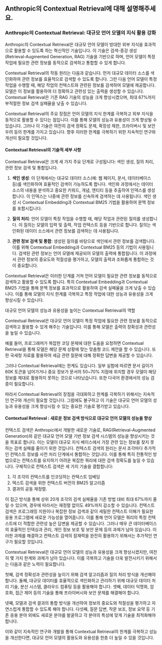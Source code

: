 ## Anthropic의 Contextual Retrieval에 대해 설명해주세요.

### Anthropic의 Contextual Retrieval: 대규모 언어 모델의 지식 활용 강화

Anthropic의 Contextual Retrieval은 대규모 언어 모델이 방대한 외부 지식을 효과적으로 활용할 수 있도록 하는 혁신적인 기술입니다. 이 기술은 검색-증강 생성(Retrieval-Augmented Generation, RAG) 기술을 기반으로 하며, 언어 모델이 특정 작업에 필요한 관련 정보를 동적으로 검색하고 통합할 수 있게 합니다.

Contextual Retrieval의 작동 원리는 다음과 같습니다. 먼저 대규모 데이터 소스를 색인화하여 관련 정보를 효율적으로 검색할 수 있도록 합니다. 그런 다음 언어 모델이 특정 작업을 수행할 때, 해당 작업의 컨텍스트와 관련된 정보를 검색하여 모델에 제공합니다. 모델은 이 정보를 활용하여 더 정확하고 관련성 있는 출력을 생성할 수 있습니다. Contextual Retrieval은 기존 RAG 기술의 성능을 크게 향상시켰으며, 최대 67%까지 부적절한 정보 검색 실패율을 낮출 수 있습니다.

Contextual Retrieval의 주요 장점은 언어 모델의 지식 한계를 극복하고 외부 지식을 동적으로 활용할 수 있다는 점입니다. 이를 통해 모델의 성능과 유용성이 크게 향상될 수 있습니다. 그러나 이 기술은 여전히 검색 정확도 문제, 확장성 제한, 프라이버시 및 보안 우려 등의 한계를 가지고 있습니다. 향후 이러한 한계를 극복하기 위한 지속적인 연구와 개선이 필요할 것입니다.


#### Contextual Retrieval의 기술적 세부 사항

Contextual Retrieval은 크게 세 가지 주요 단계로 구성됩니다: 색인 생성, 질의 처리, 관련 정보 검색 및 통합입니다.

1. **색인 생성**: 이 단계에서는 대규모 데이터 소스(예: 웹 페이지, 문서, 데이터베이스 등)를 색인화하여 효율적인 검색이 가능하도록 합니다. 색인화 과정에서는 데이터 소스의 내용을 분석하고 중요한 키워드, 개념, 엔티티 등을 추출하여 인덱스를 생성합니다. 이 인덱스는 나중에 관련 정보를 신속하게 검색하는 데 사용됩니다. 색인 생성 시 Contextual Embedding과 Contextual BM25 기법을 활용하여 문맥 정보를 포함시킵니다.

2. **질의 처리**: 언어 모델이 특정 작업을 수행할 때, 해당 작업과 관련된 질의를 생성합니다. 이 질의는 모델의 입력 및 출력, 작업 컨텍스트 등을 기반으로 합니다. 질의는 색인화된 데이터 소스에서 관련 정보를 검색하는 데 사용됩니다.

3. **관련 정보 검색 및 통합**: 생성된 질의를 바탕으로 색인에서 관련 정보를 검색합니다. 이를 위해 Contextual Embedding과 Contextual BM25 등의 기법이 사용됩니다. 검색된 관련 정보는 언어 모델에 제공되어 모델의 출력에 통합됩니다. 이 과정에서 관련 정보의 중요도와 적절성을 평가하고, 모델의 출력과 조화롭게 통합하는 것이 중요합니다.

Contextual Retrieval은 이러한 단계를 거쳐 언어 모델이 필요한 관련 정보를 동적으로 검색하고 활용할 수 있도록 합니다. 특히 Contextual Embedding과 Contextual BM25 기법을 통해 문맥 정보를 효과적으로 활용하여 검색 실패율을 크게 낮출 수 있습니다. 이를 통해 모델의 지식 한계를 극복하고 특정 작업에 대한 성능과 유용성을 크게 향상시킬 수 있습니다.



대규모 언어 모델의 성능과 유용성을 높이는 Contextual Retrieval의 역할

Contextual Retrieval은 대규모 언어 모델이 특정 작업에 필요한 관련 정보를 동적으로 검색하고 활용할 수 있게 해주는 기술입니다. 이를 통해 모델은 출력의 정확성과 관련성을 높일 수 있습니다.

예를 들어, 프로그래머가 복잡한 코딩 문제에 대한 도움을 요청하면 Contextual Retrieval을 통해 모델은 해당 문제 상황에 맞는 맞춤형 코드 제안을 할 수 있습니다. 또한 국세청 자료를 활용하여 세금 관련 질문에 대해 정확한 답변을 제공할 수 있습니다.

그러나 Contextual Retrieval에는 한계도 있습니다. 일부 실험에 따르면 문서 길이가 60K 토큰을 넘어가거나 중요 정보가 문서의 50~70% 지점에 위치할 경우 모델이 해당 정보를 제대로 활용하지 못하는 것으로 나타났습니다. 또한 다국어 환경에서의 성능 검증이 필요합니다.

따라서 Contextual Retrieval의 장점을 극대화하고 한계를 극복하기 위해서는 지속적인 연구와 개선이 필요할 것입니다. 그럼에도 불구하고 이 기술은 대규모 언어 모델의 성능과 유용성을 크게 향상시킬 수 있는 중요한 기술로 평가받고 있습니다.


#### Contextual Retrieval : 새로운 정보 검색 방식으로 대규모 언어 모델의 성능을 향상

컨텍스트 검색은 Anthropic에서 개발한 새로운 기술로, RAG(Retrieval-Augmented Generation)와 같은 대규모 언어 모델 기반 정보 검색 시스템의 성능을 향상시키는 것을 목표로 합니다. 이는 모델이 대규모 지식 베이스에서 가장 관련 있는 정보를 찾지 못하는 검색 실패를 줄이기 위한 것입니다. 컨텍스트 검색의 원리는 문서 조각마다 추가적인 컨텍스트 정보를 사전 처리 단계에서 통합하는 것입니다. 이를 통해 특히 전통적인 방법으로는 컨텍스트를 유지하기 어려운 복잡한 쿼리에 대한 검색 정확도를 높일 수 있습니다. 구체적으로 컨텍스트 검색은 세 가지 기술을 결합합니다: 

1. 각 조각의 컨텍스트를 인코딩하는 컨텍스트 임베딩
2. 텍스트 검색을 위한 컨텍스트 버전의 BM25 알고리즘
3. 결과의 공동 재정렬.
  
이 접근 방식을 통해 상위 20개 조각의 검색 실패율을 기존 방법 대비 최대 67%까지 줄일 수 있으며, 경우에 따라서는 재정렬 없이도 49%까지 감소할 수 있습니다. 컨텍스트 검색은 프로그래밍 지원이나 복잡한 정보 검색과 같이 세밀한 컨텍스트 이해가 필요한 응용 프로그램에 새로운 가능성을 열어줍니다. 이를 통해 언어 모델은 쿼리의 특정 컨텍스트에 더 적합한 관련성 높은 답변을 제공할 수 있습니다. 그러나 매우 큰 데이터베이스의 효율적인 인덱싱과 관리, 개인 정보 보호 및 보안 문제 등의 과제가 남아 있습니다. 이러한 과제를 해결하고 컨텍스트 검색의 잠재력을 완전히 활용하기 위해서는 추가적인 연구가 필요할 것입니다. 


Contextual Retrieval은 대규모 언어 모델의 성능과 유용성을 크게 향상시켰지만, 여전히 몇 가지 한계와 과제가 남아 있습니다. 이를 극복하고 기술을 더욱 발전시키기 위해서는 다음과 같은 노력이 필요합니다.

첫째, 검색 정확성과 관련성을 높이기 위해 검색 알고리즘과 질의 처리 방식을 개선해야 합니다. 둘째, 대규모 데이터를 효율적으로 색인화하고 관리하기 위해 대규모 데이터 처리 기술, 분산 시스템, 클라우드 컴퓨팅 등을 활용해야 합니다. 셋째, 데이터 익명화, 암호화, 접근 제어 등의 기술을 통해 프라이버시와 보안 문제를 해결해야 합니다.

넷째, 모델과 검색 결과의 통합 방식을 개선하여 정보의 중요도와 적절성을 평가하고 자연스럽게 통합할 수 있도록 해야 합니다. 다섯째, 질문 답변, 작문 보조, 정보 요약 등 기존 응용 분야 외에도 새로운 분야를 발굴하고 각 분야의 특성에 맞게 기술을 최적화해야 합니다.

이와 같이 지속적인 연구와 개발을 통해 Contextual Retrieval의 한계를 극복하고 성능을 개선한다면, 대규모 언어 모델의 활용도와 유용성을 한층 더 높일 수 있을 것입니다.


